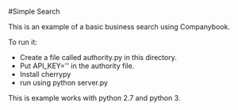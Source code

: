 #Simple Search

This is an example of a basic business search using Companybook.

To run it:
- Create a file called authority.py in this directory.
- Put API_KEY='<your Companybook API key>' in the authority file.
- Install cherrypy
- run using python server.py

This is example works with python 2.7 and python 3.

